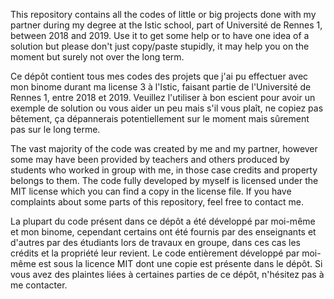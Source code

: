 This repository contains all the codes of little or big projects done with my partner during my degree at the Istic school, part of Université de Rennes 1, between 2018 and 2019. Use it to get some help or to have one idea of a solution but please don't just copy/paste stupidly, it may help you on the moment but surely not over the long term.

Ce dépôt contient tous mes codes des projets que j'ai pu effectuer avec mon binome durant ma license 3 à l'Istic, faisant partie de l'Université de Rennes 1, entre 2018 et 2019. Veuillez l'utiliser à bon escient pour avoir un exemple de solution ou vous aider un peu mais s'il vous plaît, ne copiez pas bêtement, ça dépannerais potentiellement sur le moment mais sûrement pas sur le long terme.

The vast majority of the code was created by me and my partner, however some may have been provided by teachers and others produced by students who worked in group with me, in those case credits and property belongs to them. The code fully developed by myself is licensed under the MIT license which you can find a copy in the license file. If you have complaints about some parts of this repository, feel free to contact me.

La plupart du code présent dans ce dépôt a été développé par moi-même et mon binome, cependant certains ont été fournis par des enseignants et d'autres par des étudiants lors de travaux en groupe, dans ces cas les crédits et la propriété leur revient. Le code entièrement développé par moi-même est sous la licence MIT dont une copie est présente dans le dépôt. Si vous avez des plaintes liées à certaines parties de ce dépôt, n'hésitez pas à me contacter.
